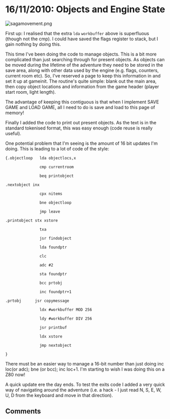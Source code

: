 # 16/11/2010: Objects and Engine State

![](../../retrosoftwarecouk_wiki-20160918-wikidump/images/sagamovement.png "sagamovement.png")

First up: I realised that the extra `lda` `workbuffer` above is superfluous (though not the cmp). I could have saved the flags register to stack, but I gain nothing by doing this.

This time I've been doing the code to manage objects. This is a bit more complicated than just searching through for present objects. As objects can be moved during the lifetime of the adventure they need to be stored in the save area, along with other data used by the engine (e.g. flags, counters, current room etc). So, I've reserved a page to keep this information in and set it up at gameinit. The routine's quite simple: blank out the main area, then copy object locations and information from the game header (player start room, light length).

The advantage of keeping this contiguous is that when I implement SAVE GAME and LOAD GAME, all I need to do is save and load to this page of memory!

Finally I added the code to print out present objects. As the text is in the standard tokenised format, this was easy enough (code reuse is really useful).

One potential problem that I'm seeing is the amount of 16 bit updates I'm doing. This is leading to a lot of code of the style:

    {.objectloop   lda objectlocs,x

                   cmp currentroom

                   beq printobject

    .nextobject inx

                   cpx nitems

                   bne objectloop

                   jmp leave

    .printobject stx xstore

                   txa

                   jsr findobject

                   lda foundptr

                   clc

                   adc #2

                   sta foundptr

                   bcc prtobj

                   inc foundptr+1

    .prtobj      jsr copymessage

                   ldx #workbuffer MOD 256

                   ldy #workbuffer DIV 256

                   jsr printbuf

                   ldx xstore

                   jmp nextobject

    }

There must be an easier way to manage a 16-bit number than just doing inc loc(or adc); bne (or bcc); inc loc+1. I'm starting to wish I was doing this on a Z80 now!

A quick update ere the day ends. To test the exits code I added a very quick way of navigating around the adventure (i.e. a hack - I just read N, S, E, W, U, D from the keyboard and move in that direction).

## Comments
